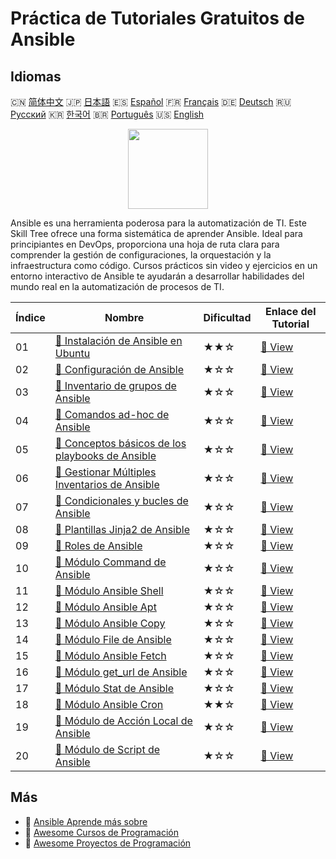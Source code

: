 # Práctica de Tutoriales Gratuitos de Ansible

## Idiomas

🇨🇳 [简体中文](README_zh.md) 🇯🇵 [日本語](README_ja.md) 🇪🇸 [Español](README_es.md) 🇫🇷 [Français](README_fr.md) 🇩🇪 [Deutsch](README_de.md) 🇷🇺 [Русский](README_ru.md) 🇰🇷 [한국어](README_ko.md) 🇧🇷 [Português](README_pt.md) 🇺🇸 [English](README.md) 

<div align="center">
<img width="128px" src="https://file.labex.io/path/PBjrCC7U2Koq.png">
</div>

Ansible es una herramienta poderosa para la automatización de TI. Este Skill Tree ofrece una forma sistemática de aprender Ansible. Ideal para principiantes en DevOps, proporciona una hoja de ruta clara para comprender la gestión de configuraciones, la orquestación y la infraestructura como código. Cursos prácticos sin video y ejercicios en un entorno interactivo de Ansible te ayudarán a desarrollar habilidades del mundo real en la automatización de procesos de TI.

|   Índice | Nombre                                                                                                                            | Dificultad   | Enlace del Tutorial                                                                         |
|----------|-----------------------------------------------------------------------------------------------------------------------------------|--------------|---------------------------------------------------------------------------------------------|
|       01 | [📖 Instalación de Ansible en Ubuntu](https://labex.io/es/tutorials/ansible-ansible-installation-on-ubuntu-67172)                 | ★★☆          | [🔗 View](https://labex.io/es/tutorials/ansible-ansible-installation-on-ubuntu-67172)       |
|       02 | [📖 Configuración de Ansible](https://labex.io/es/tutorials/ansible-ansible-configuration-390437)                                 | ★☆☆          | [🔗 View](https://labex.io/es/tutorials/ansible-ansible-configuration-390437)               |
|       03 | [📖 Inventario de grupos de Ansible](https://labex.io/es/tutorials/ansible-ansible-groups-inventory-290160)                       | ★☆☆          | [🔗 View](https://labex.io/es/tutorials/ansible-ansible-groups-inventory-290160)            |
|       04 | [📖 Comandos ad-hoc de Ansible](https://labex.io/es/tutorials/ansible-ansible-ad-hoc-commands-390441)                             | ★☆☆          | [🔗 View](https://labex.io/es/tutorials/ansible-ansible-ad-hoc-commands-390441)             |
|       05 | [📖 Conceptos básicos de los playbooks de Ansible](https://labex.io/es/tutorials/ansible-ansible-playbook-basics-390426)          | ★☆☆          | [🔗 View](https://labex.io/es/tutorials/ansible-ansible-playbook-basics-390426)             |
|       06 | [📖 Gestionar Múltiples Inventarios de Ansible](https://labex.io/es/tutorials/ansible-manage-multiple-ansible-inventories-290193) | ★☆☆          | [🔗 View](https://labex.io/es/tutorials/ansible-manage-multiple-ansible-inventories-290193) |
|       07 | [📖 Condicionales y bucles de Ansible](https://labex.io/es/tutorials/ansible-ansible-conditionals-and-loops-390455)               | ★☆☆          | [🔗 View](https://labex.io/es/tutorials/ansible-ansible-conditionals-and-loops-390455)      |
|       08 | [📖 Plantillas Jinja2 de Ansible](https://labex.io/es/tutorials/ansible-ansible-jinja2-templates-390470)                          | ★☆☆          | [🔗 View](https://labex.io/es/tutorials/ansible-ansible-jinja2-templates-390470)            |
|       09 | [📖 Roles de Ansible](https://labex.io/es/tutorials/ansible-ansible-roles-390467)                                                 | ★☆☆          | [🔗 View](https://labex.io/es/tutorials/ansible-ansible-roles-390467)                       |
|       10 | [📖 Módulo Command de Ansible](https://labex.io/es/tutorials/ansible-ansible-command-module-290161)                               | ★☆☆          | [🔗 View](https://labex.io/es/tutorials/ansible-ansible-command-module-290161)              |
|       11 | [📖 Módulo Ansible Shell](https://labex.io/es/tutorials/ansible-ansible-shell-module-289409)                                      | ★☆☆          | [🔗 View](https://labex.io/es/tutorials/ansible-ansible-shell-module-289409)                |
|       12 | [📖 Módulo Ansible Apt](https://labex.io/es/tutorials/ansible-ansible-apt-module-289651)                                          | ★☆☆          | [🔗 View](https://labex.io/es/tutorials/ansible-ansible-apt-module-289651)                  |
|       13 | [📖 Módulo Ansible Copy](https://labex.io/es/tutorials/ansible-ansible-copy-module-289653)                                        | ★☆☆          | [🔗 View](https://labex.io/es/tutorials/ansible-ansible-copy-module-289653)                 |
|       14 | [📖 Módulo File de Ansible](https://labex.io/es/tutorials/ansible-ansible-file-module-289654)                                     | ★☆☆          | [🔗 View](https://labex.io/es/tutorials/ansible-ansible-file-module-289654)                 |
|       15 | [📖 Módulo Ansible Fetch](https://labex.io/es/tutorials/ansible-ansible-fetch-module-290159)                                      | ★☆☆          | [🔗 View](https://labex.io/es/tutorials/ansible-ansible-fetch-module-290159)                |
|       16 | [📖 Módulo get_url de Ansible](https://labex.io/es/tutorials/ansible-ansible-get-url-module-290188)                               | ★☆☆          | [🔗 View](https://labex.io/es/tutorials/ansible-ansible-get-url-module-290188)              |
|       17 | [📖 Módulo Stat de Ansible](https://labex.io/es/tutorials/ansible-ansible-stat-module-290192)                                     | ★☆☆          | [🔗 View](https://labex.io/es/tutorials/ansible-ansible-stat-module-290192)                 |
|       18 | [📖 Módulo Ansible Cron](https://labex.io/es/tutorials/ansible-ansible-cron-module-290157)                                        | ★★☆          | [🔗 View](https://labex.io/es/tutorials/ansible-ansible-cron-module-290157)                 |
|       19 | [📖 Módulo de Acción Local de Ansible](https://labex.io/es/tutorials/ansible-ansible-local-action-module-290189)                  | ★☆☆          | [🔗 View](https://labex.io/es/tutorials/ansible-ansible-local-action-module-290189)         |
|       20 | [📖 Módulo de Script de Ansible](https://labex.io/es/tutorials/ansible-ansible-script-module-289411)                              | ★☆☆          | [🔗 View](https://labex.io/es/tutorials/ansible-ansible-script-module-289411)               |

## Más

- 🔗 [Ansible Aprende más sobre](https://labex.io/es/skilltrees/ansible)
- 🔗 [Awesome Cursos de Programación](https://github.com/labex-labs/awesome-programming-courses)
- 🔗 [Awesome Proyectos de Programación](https://github.com/labex-labs/awesome-programming-projects)

